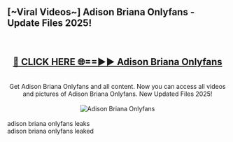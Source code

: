 <h2>[~Viral Videos~] Adison Briana Onlyfans - Update Files 2025!</h2>
<br>
<div align="center">
<h2><a href="https://betterlinks.top/A2PfLJ" rel="nofollow">🔴 CLICK HERE 🌐==►► Adison Briana Onlyfans</a></h2>
<br>
Get Adison Briana Onlyfans and all content. Now you can access all videos and pictures of Adison Briana Onlyfans. New Updated Files 2025!
<br>
<br>
<a href="https://betterlinks.top/A2PfLJ" rel="nofollow" data-target="animated-image.originalLink"><img src="https://i.ibb.co.com/WyWwxjT/player-gif2.gif" alt="Adison Briana Onlyfans" style="max-width: 100%; display: inline-block;" data-target="animated-image.originalImage"></a>
</div>
<br>
adison briana onlyfans leaks<br>
adison briana onlyfans leaked
